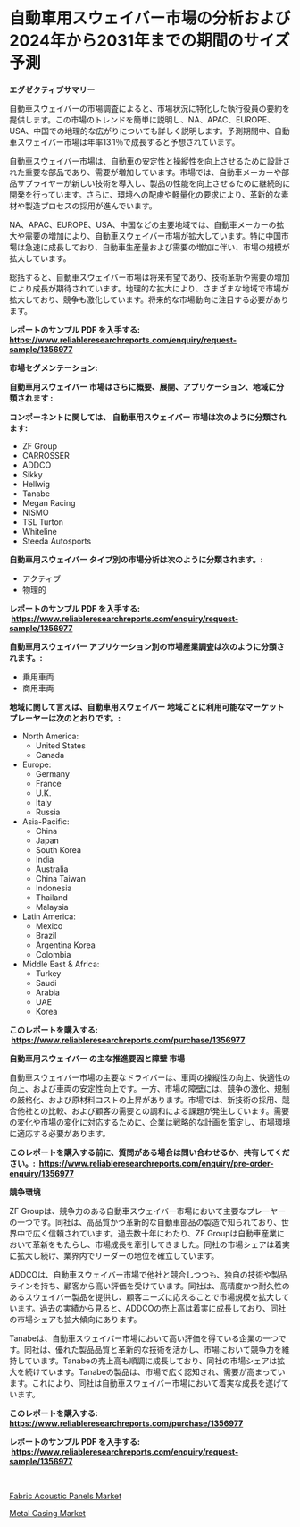 <p><h1>自動車用スウェイバー市場の分析および2024年から2031年までの期間のサイズ予測</h1></p><p><strong>エグゼクティブサマリー</strong></p>
<p><p>自動車スウェイバーの市場調査によると、市場状況に特化した執行役員の要約を提供します。この市場のトレンドを簡単に説明し、NA、APAC、EUROPE、USA、中国での地理的な広がりについても詳しく説明します。予測期間中、自動車スウェイバー市場は年率13.1％で成長すると予想されています。</p><p>自動車スウェイバー市場は、自動車の安定性と操縦性を向上させるために設計された重要な部品であり、需要が増加しています。市場では、自動車メーカーや部品サプライヤーが新しい技術を導入し、製品の性能を向上させるために継続的に開発を行っています。さらに、環境への配慮や軽量化の要求により、革新的な素材や製造プロセスの採用が進んでいます。</p><p>NA、APAC、EUROPE、USA、中国などの主要地域では、自動車メーカーの拡大や需要の増加により、自動車スウェイバー市場が拡大しています。特に中国市場は急速に成長しており、自動車生産量および需要の増加に伴い、市場の規模が拡大しています。</p><p>総括すると、自動車スウェイバー市場は将来有望であり、技術革新や需要の増加により成長が期待されています。地理的な拡大により、さまざまな地域で市場が拡大しており、競争も激化しています。将来的な市場動向に注目する必要があります。</p></p>
<p><strong>レポートのサンプル PDF を入手する: <a href="https://www.reliableresearchreports.com/enquiry/request-sample/1356977">https://www.reliableresearchreports.com/enquiry/request-sample/1356977</a></strong></p>
<p><strong>市場セグメンテーション:</strong></p>
<p><strong> 自動車用スウェイバー 市場はさらに概要、展開、アプリケーション、地域に分類されます :</strong></p>
<p><strong>コンポーネントに関しては、 自動車用スウェイバー 市場は次のように分類されます: &nbsp;</strong></p>
<p><ul><li>ZF Group</li><li>CARROSSER</li><li>ADDCO</li><li>Sikky</li><li>Hellwig</li><li>Tanabe</li><li>Megan Racing</li><li>NISMO</li><li>TSL Turton</li><li>Whiteline</li><li>Steeda Autosports</li></ul></p>
<p><strong> 自動車用スウェイバー タイプ別の市場分析は次のように分類されます。:</strong></p>
<p><ul><li>アクティブ</li><li>物理的</li></ul></p>
<p><strong>レポートのサンプル PDF を入手する: &nbsp;<a href="https://www.reliableresearchreports.com/enquiry/request-sample/1356977">https://www.reliableresearchreports.com/enquiry/request-sample/1356977</a></strong></p>
<p><strong> 自動車用スウェイバー アプリケーション別の市場産業調査は次のように分類されます。:</strong></p>
<p><ul><li>乗用車両</li><li>商用車両</li></ul></p>
<p><strong>地域に関して言えば、自動車用スウェイバー 地域ごとに利用可能なマーケットプレーヤーは次のとおりです。:</strong></p>
<p><ul>
    <li>
        North America:
        <ul>
            <li>United States</li>
            <li>Canada</li>
        </ul>
    </li>
    <li>
        Europe:
        <ul>
            <li>Germany</li>
            <li>France</li>
            <li>U.K.</li>
            <li>Italy</li>
            <li>Russia</li>
        </ul>
    </li>
    <li>
        Asia-Pacific:
        <ul>
            <li>China</li>
            <li>Japan</li>
            <li>South Korea</li>
            <li>India</li>
            <li>Australia</li>
            <li>China Taiwan</li>
            <li>Indonesia</li>
            <li>Thailand</li>
            <li>Malaysia</li>
        </ul>
    </li>
    <li>
        Latin America:
        <ul>
            <li>Mexico</li>
            <li>Brazil</li>
            <li>Argentina Korea</li>
            <li>Colombia</li>
        </ul>
    </li>
    <li>
        Middle East & Africa:
        <ul>
            <li>Turkey</li>
            <li>Saudi</li>
            <li>Arabia</li>
            <li>UAE</li>
            <li>Korea</li>
        </ul>
    </li>
    </ul></p>
<p><strong>このレポートを購入する: &nbsp;<a href="https://www.reliableresearchreports.com/purchase/1356977">https://www.reliableresearchreports.com/purchase/1356977</a></strong></p>
<p><strong>自動車用スウェイバー の主な推進要因と障壁 市場</strong></p>
<p><p>自動車スウェイバー市場の主要なドライバーは、車両の操縦性の向上、快適性の向上、および車両の安定性向上です。一方、市場の障壁には、競争の激化、規制の厳格化、および原材料コストの上昇があります。市場では、新技術の採用、競合他社との比較、および顧客の需要との調和による課題が発生しています。需要の変化や市場の変化に対応するために、企業は戦略的な計画を策定し、市場環境に適応する必要があります。</p></p>
<p><strong>このレポートを購入する前に、質問がある場合は問い合わせるか、共有してください。:&nbsp; <a href="https://www.reliableresearchreports.com/enquiry/pre-order-enquiry/1356977">https://www.reliableresearchreports.com/enquiry/pre-order-enquiry/1356977</a></strong></p>
<p><strong>競争環境</strong></p>
<p><p>ZF Groupは、競争力のある自動車スウェイバー市場において主要なプレーヤーの一つです。同社は、高品質かつ革新的な自動車部品の製造で知られており、世界中で広く信頼されています。過去数十年にわたり、ZF Groupは自動車産業において革新をもたらし、市場成長を牽引してきました。同社の市場シェアは着実に拡大し続け、業界内でリーダーの地位を確立しています。</p><p>ADDCOは、自動車スウェイバー市場で他社と競合しつつも、独自の技術や製品ラインを持ち、顧客から高い評価を受けています。同社は、高精度かつ耐久性のあるスウェイバー製品を提供し、顧客ニーズに応えることで市場規模を拡大しています。過去の実績から見ると、ADDCOの売上高は着実に成長しており、同社の市場シェアも拡大傾向にあります。</p><p>Tanabeは、自動車スウェイバー市場において高い評価を得ている企業の一つです。同社は、優れた製品品質と革新的な技術を活かし、市場において競争力を維持しています。Tanabeの売上高も順調に成長しており、同社の市場シェアは拡大を続けています。Tanabeの製品は、市場で広く認知され、需要が高まっています。これにより、同社は自動車スウェイバー市場において着実な成長を遂げています。</p></p>
<p><strong>このレポートを購入する: &nbsp; <a href="https://www.reliableresearchreports.com/purchase/1356977">https://www.reliableresearchreports.com/purchase/1356977</a></strong></p>
<p><strong>レポートのサンプル PDF を入手する: &nbsp;<a href="https://www.reliableresearchreports.com/enquiry/request-sample/1356977">https://www.reliableresearchreports.com/enquiry/request-sample/1356977</a></strong><strong></strong></p>
<p>&nbsp;</p>
<p><p><a href="https://github.com/dx0328/Market-Research-Report-List-1/blob/main/fabric-acoustic-panels-market.md">Fabric Acoustic Panels Market</a></p><p><a href="https://github.com/Glendatilghmankmgz0rbhwpy/Market-Research-Report-List-1/blob/main/metal-casing-market.md">Metal Casing Market</a></p></p>